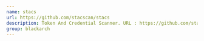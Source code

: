 ```yaml
---
name: stacs
url: https://github.com/stacscan/stacs
description: Token And Credential Scanner. URL : https://github.com/stacscan/stacs Groups : blackarch blackarch-scanner blackarch-misc
group: blackarch
---
```

